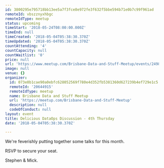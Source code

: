 ```yaml
---
id: 3800295e795718bb13ee5a7f3fce8e972fe3f632f5bbe594b71e0b7c99f961ad
remoteId: vbszznyxhbgc
remoteIdType: meetup
status: upcoming
timeStart: '2018-05-24T08:00:00.000Z'
timeEnd: null
timeCreated: '2018-05-04T05:38:30.370Z'
timeUpdated: '2018-05-04T05:38:30.370Z'
countAttending: '4'
countCapacity: null
countWaitlist: '0'
price: null
url: 'https://www.meetup.com/Brisbane-Data-and-Stuff-Meetup/events/249828438/'
image: null
venue: {}
organizer:
  id: 073e0b1cae90a0ebfc628052569f780e4d352fb5381360d627239b4ef729e1c5
  remoteId: '20644915'
  remoteIdType: meetup
  name: Brisbane Data and Stuff Meetup
  url: 'https://meetup.com/Brisbane-Data-and-Stuff-Meetup'
  description: null
  codeOfConduct: null
layout: event
title: Delicious DataOps Discussion - 4th Thursday
date: '2018-05-04T05:38:30.370Z'

---
```

<p>We're feverishly putting together some talks for this month.</p> <p>RSVP to secure your seat.</p> <p>Stephen &amp; Mick.</p>

